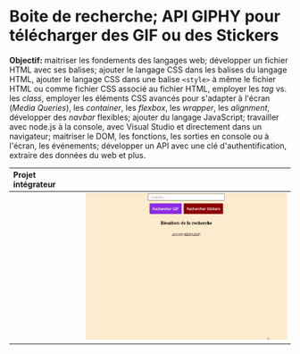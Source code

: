 # Boite de recherche; API GIPHY pour télécharger des GIF ou des Stickers

**Objectif:** maitriser les fondements des langages web; développer un fichier HTML avec ses balises; ajouter le langage CSS dans les balises du langage HTML, ajouter le langage CSS dans une balise `<style>` à même le fichier HTML ou comme fichier CSS associé au fichier HTML, employer les *tag* vs. les *class*, employer les éléments CSS avancés pour s'adapter à l'écran (*Media Queries*), les *container*, les *flexbox*, les *wrapper*, les *alignment*, développer des *navbar* flexibles; ajouter du langage JavaScript; travailler avec node.js à la console, avec Visual Studio et directement dans un navigateur; maitriser le DOM, les fonctions, les sorties en console ou à l'écran, les événements; développer un API avec une clé d'authentification, extraire des données du web et plus.

| Projet intégrateur  |   |
|:---|:---|
| <img src="img/dog_cat.gif" alt="" width="400"> | <img src="img/soleil_lune.gif" alt="" width="400">  |
